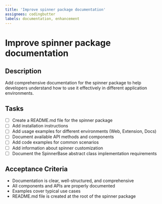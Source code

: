 ```yaml
---
title: 'Improve spinner package documentation'
assignees: codingbutter
labels: documentation, enhancement
---
```


# Improve spinner package documentation

## Description
Add comprehensive documentation for the spinner package to help developers understand how to use it effectively in different application environments.

## Tasks
- [ ] Create a README.md file for the spinner package
- [ ] Add installation instructions
- [ ] Add usage examples for different environments (Web, Extension, Docs)
- [ ] Document available API methods and components
- [ ] Add code examples for common scenarios
- [ ] Add information about spinner customization
- [ ] Document the SpinnerBase abstract class implementation requirements

## Acceptance Criteria
- Documentation is clear, well-structured, and comprehensive
- All components and APIs are properly documented
- Examples cover typical use cases
- README.md file is created at the root of the spinner package